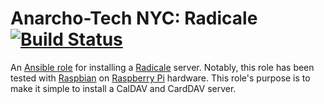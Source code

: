 # Anarcho-Tech NYC: Radicale [![Build Status](https://travis-ci.org/AnarchoTechNYC/ansible-role-radicale.svg?branch=master)](https://travis-ci.org/AnarchoTechNYC/ansible-role-radicale)

An [Ansible role](https://docs.ansible.com/ansible/latest/user_guide/playbooks_reuse_roles.html) for installing a [Radicale](http://radicale.org/) server. Notably, this role has been tested with [Raspbian](https://www.raspbian.org/) on [Raspberry Pi](https://www.raspberrypi.org/) hardware. This role's purpose is to make it simple to install a CalDAV and CardDAV server.
